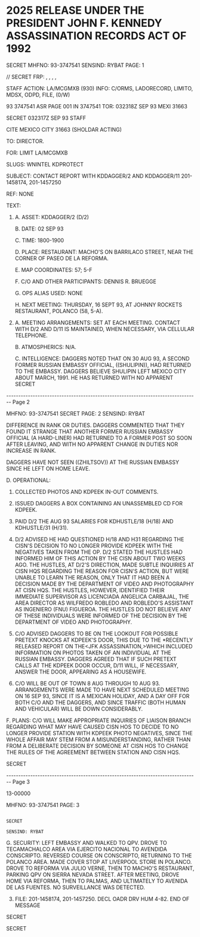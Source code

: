 # 2025 RELEASE UNDER THE PRESIDENT JOHN F. KENNEDY ASSASSINATION RECORDS ACT OF 1992

SECRET
MHFNO: 93-3747541 SENSIND: RYBAT PAGE: 1

// SECRET FRP: , , , ,

STAFF
ACTION: LA/MCGMXB (930) INFO: C/ORMS, LADORECORD, LIMITO, MDSX, ODPD, FILE, (0/W)

93 3747541 ASR PAGE 001 IN 3747541
TOR: 032318Z SEP 93 MEXI 31663

SECRET 032317Z SEP 93 STAFF

CITE MEXICO CITY 31663 (SHOLDAR ACTING)

TO: DIRECTOR.

FOR: LIMIT LA/MCGMXB

SLUGS: WNINTEL KDPROTECT

SUBJECT: CONTACT REPORT WITH KDDAGGER/2 AND KDDAGGER/11
201-1458174, 201-1457250

REF: NONE

TEXT:

1. A. ASSET: KDDAGGER/2 (D/2)

   B. DATE: 02 SEP 93

   C. TIME: 1800-1900

   D. PLACE: RESTAURANT: MACHO'S ON BARRILACO STREET, NEAR THE CORNER OF PASEO DE LA REFORMA.

   E. MAP COORDINATES: 57; 5-F

   F. C/O AND OTHER PARTICIPANTS: DENNIS R. BRUEGGE

   G. OPS ALIAS USED: NONE

   H. NEXT MEETING: THURSDAY, 16 SEPT 93, AT JOHNNY ROCKETS RESTAURANT, POLANCO (58, 5-A).

2. A. MEETING ARRANGEMENTS: SET AT EACH MEETING. CONTACT WITH D/2 AND D/11 IS MAINTAINED, WHEN NECESSARY, VIA CELLULAR TELEPHONE.

   B. ATMOSPHERICS: N/A.

   C. INTELLIGENCE: DAGGERS NOTED THAT ON 30 AUG 93, A SECOND FORMER RUSSIAN EMBASSY OFFICIAL, ((SHULIPIN)), HAD RETURNED TO THE EMBASSY. DAGGERS BELIEVE SHULIPIN LEFT MEXICO CITY ABOUT MARCH, 1991. HE HAS RETURNED WITH NO APPARENT
   SECRET


-------------------------------------------------------------------------------- Page 2

MHFNO: 93-3747541                                                 SECRET                                          PAGE: 2
SENSIND: RYBAT

DIFFERENCE IN RANK OR DUTIES. DAGGERS COMMENTED THAT THEY
FOUND IT STRANGE THAT ANOTHER FORMER RUSSIAN EMBASSY OFFICIAL
(A HARD-LINER) HAD RETURNED TO A FORMER POST SO SOON AFTER
LEAVING, AND WITH NO APPARENT CHANGE IN DUTIES NOR INCREASE IN
RANK.

DAGGERS HAVE NOT SEEN ((ZHILTSOV)) AT THE RUSSIAN
EMBASSY SINCE HE LEFT ON HOME LEAVE.

D. OPERATIONAL:

1. COLLECTED PHOTOS AND KDPEEK IN-OUT COMMENTS.
2. ISSUED DAGGERS A BOX CONTAINING AN UNASSEMBLED
   CD FOR KDPEEK.
3. PAID D/2 THE AUG 93 SALARIES FOR KDHUSTLE/18
   (H/18) AND KDHUSTLE/31 (H/31).

4. D/2 ADVISED HE HAD QUESTIONED H/18 AND H31
   REGARDING THE CISN'S DECISION TO NO LONGER PROVIDE KDPEEK WITH
   THE NEGATIVES TAKEN FROM THE OP. D/2 STATED THE HUSTLES HAD
   INFORMED HIM OF THIS ACTION BY THE CISN ABOUT TWO WEEKS AGO.
   THE HUSTLES, AT D/2'S DIRECTION, MADE SUBTLE INQUIRIES AT CISN
   HQS REGARDING THE REASON FOR CISN'S ACTION, BUT WERE UNABLE TO
   LEARN THE REASON, ONLY THAT IT HAD BEEN A DECISION MADE BY THE
   DEPARTMENT OF VIDEO AND PHOTOGRAPHY AT CISN HQS. THE HUSTLES,
   HOWEVER, IDENTIFIED THEIR IMMEDIATE SUPERVISOR AS LICENCIADA
   ANGELICA CARBAJAL, THE AREA DIRECTOR AS WILFREDO ROBLEDO AND
   ROBLEDO'S ASSISTANT AS INGENIERO (FNU) FIGUEROA. THE HUSTLES
   DO NOT BELIEVE ANY OF THESE INDIVIDUALS WERE INFORMED OF THE
   DECISION BY THE DEPARTMENT OF VIDEO AND PHOTOGRAPHY.

5. C/O ADVISED DAGGERS TO BE ON THE LOOKOUT FOR
   POSSIBLE PRETEXT KNOCKS AT KDPEEK'S DOOR, THIS DUE TO THE
   *RECENTLY RELEASED REPORT ON THE<JFK ASSASSINATION,>WHICH
   INCLUDED INFORMATION ON PHOTOS TAKEN OF AN INDIVIDUAL AT THE
   RUSSIAN EMBASSY. DAGGERS AGREED THAT IF SUCH PRETEXT CALLS AT
   THE KDPEEK DOOR OCCUR, D/11 WILL, IF NECESSARY, ANSWER THE
   DOOR, APPEARING AS A HOUSEWIFE.

6. C/O WILL BE OUT OF TOWN 8 AUG THROUGH 10 AUG 93.
   ARRANGEMENTS WERE MADE TO HAVE NEXT SCHEDULED MEETING ON 16 SEP
   93, SINCE IT IS A MEXICAN HOLIDAY, AND A DAY OFF FOR BOTH C/O
   AND THE DAGGERS, AND SINCE TRAFFIC (BOTH HUMAN AND VEHICULAR)
   WILL BE DOWN CONSIDERABLY.

F. PLANS: C/O WILL MAKE APPROPRIATE INQUIRIES OF
LIAISON BRANCH REGARDING WHAT MAY HAVE CAUSED CISN HOS TO
DECIDE TO NO LONGER PROVIDE STATION WITH KDPEEK PHOTO
NEGATIVES, SINCE THE WHOLE AFFAIR MAY STEM FROM A
MISUNDERSTANDING, RATHER THAN FROM A DELIBERATE DECISION BY
SOMEONE AT CISN HOS TO CHANGE THE RULES OF THE AGREEMENT
BETWEEN STATION AND CISN HQS.

SECRET


-------------------------------------------------------------------------------- Page 3

13-00000

MHFNO: 93-3747541                                                                                                                 PAGE: 3

                                                                           SECRET
                                                                           SENSIND: RYBAT

G. SECURITY: LEFT EMBASSY AND WALKED TO QPV. DROVE
TO TECAMACHALCO AREA VIA EJERCITO NACIONAL TO AVENDIDA
CONSCRIPTO. REVERSED COURSE ON CONSCRIPTO, RETURNING TO THE
POLANCO AREA. MADE COVER STOP AT LIVERPOOL STORE IN POLANCO.
DROVE TO REFORMA VIA JULIO VERNE, THEN TO MACHO'S RESTAURANT,
PARKING QPV ON SIERRA NEVADA STREET. AFTER MEETING, DROVE HOME
VIA REFORMA, THEN TO PALMAS, AND ULTIMATELY TO AVENIDA DE LAS
FUENTES. NO SURVEILLANCE WAS DETECTED.

3. FILE: 201-1458174, 201-1457250. DECL OADR DRV HUM
   4-82.
   END OF MESSAGE

SECRET

SECRET
